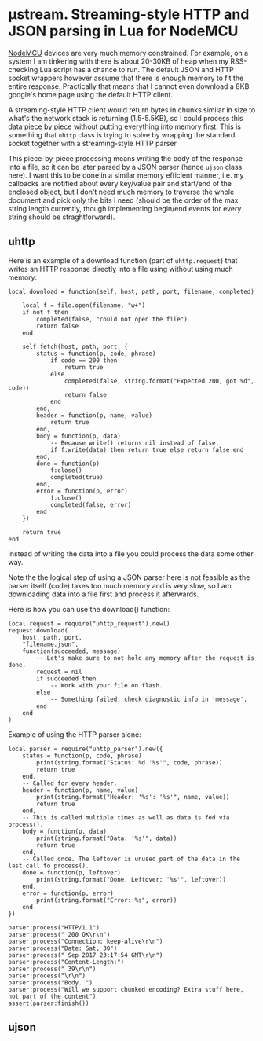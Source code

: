 # µstream. Streaming-style HTTP and JSON parsing in Lua for NodeMCU

[NodeMCU](http://www.nodemcu.com/index_en.html) devices are very much memory constrained. For example, on a system I am tinkering with there is about 20-30KB of heap when my RSS-checking Lua script has a chance to run. The default JSON and HTTP socket wrappers however assume that there is enough memory to fit the entire response. Practically that means that I cannot even download a 8KB google's home page using the default HTTP client.

A streaming-style HTTP client would return bytes in chunks similar in size to what's the network stack is returning (1.5-5.5KB), so I could process this data piece by piece without putting everything into memory first. This is something that `uhttp` class is trying to solve by wrapping the standard socket together with a streaming-style HTTP parser.

This piece-by-piece processing means writing the body of the response into a file, so it can be later parsed by a JSON parser (hence `ujson` class here). I want this to be done in a similar memory efficient manner, i.e. my callbacks are notified about every key/value pair and start/end of the enclosed object, but I don't need much memory to traverse the whole document and pick only the bits I need (should be the order of the max string length currently, though implementing begin/end events for every string should be straghtforward).

## uhttp

Here is an example of a download function (part of `uhttp.request`) that writes an HTTP response directly into a file using without using much memory:

    local download = function(self, host, path, port, filename, completed)
                
        local f = file.open(filename, "w+")
        if not f then
            completed(false, "could not open the file")
            return false
        end
    
        self:fetch(host, path, port, {
            status = function(p, code, phrase)
                if code == 200 then
                    return true
                else
                    completed(false, string.format("Expected 200, got %d", code))
                    return false
                end
            end,
            header = function(p, name, value)
                return true
            end,
            body = function(p, data)
                -- Because write() returns nil instead of false.
                if f:write(data) then return true else return false end
            end,
            done = function(p)
                f:close()
                completed(true)
            end,
            error = function(p, error)
                f:close()
                completed(false, error)
            end
        })
    
        return true
    end        

Instead of writing the data into a file you could process the data some other way. 

Note the the logical step of using a JSON parser here is not feasible as the parser itself (code) takes too much memory and is very slow, so I am downloading data into a file first and process it afterwards.

Here is how you can use the download() function:

    local request = require("uhttp_request").new()
    request:download(
        host, path, port,
        "filename.json",
        function(succeeded, message)
            -- Let's make sure to not hold any memory after the request is done.
            request = nil
            if succeeded then
                -- Work with your file on flash.
            else
                -- Something failed, check diagnostic info in 'message'.
            end
        end
    )

Example of using the HTTP parser alone:

    local parser = require("uhttp_parser").new({
        status = function(p, code, phrase)
            print(string.format("Status: %d '%s'", code, phrase))
            return true
        end,
        -- Called for every header.
        header = function(p, name, value)
            print(string.format("Header: '%s': '%s'", name, value))
            return true
        end,
        -- This is called multiple times as well as data is fed via process().
        body = function(p, data)
            print(string.format("Data: '%s'", data))
            return true
        end,
        -- Called once. The leftover is unused part of the data in the last call to process().
        done = function(p, leftover)
            print(string.format("Done. Leftover: '%s'", leftover))
        end,
        error = function(p, error)
            print(string.format("Error: %s", error))
        end
    })

    parser:process("HTTP/1.1")
    parser:process(" 200 OK\r\n")
    parser:process("Connection: keep-alive\r\n")
    parser:process("Date: Sat, 30")
    parser:process(" Sep 2017 23:17:54 GMT\r\n")
    parser:process("Content-Length:")
    parser:process(" 39\r\n")
    parser:process("\r\n")
    parser:process("Body. ")
    parser:process("Will we support chunked encoding? Extra stuff here, not part of the content")
    assert(parser:finish())

## ujson

